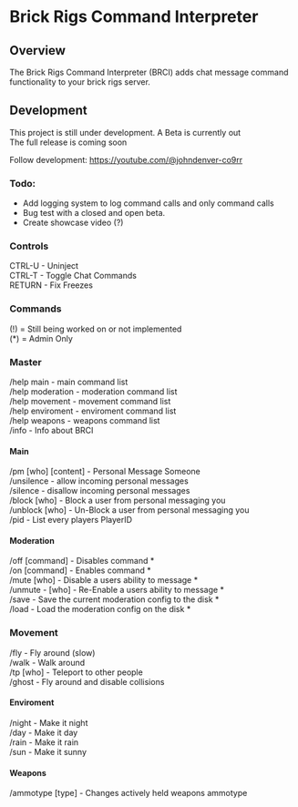 # Brick Rigs Command Interpreter

## Overview

The Brick Rigs Command Interpreter (BRCI) adds chat message command functionality to your brick rigs server.

## Development

This project is still under development. A Beta is currently out  
The full release is coming soon

Follow development: https://youtube.com/@johndenver-co9rr

### Todo:

 - Add logging system to log command calls and only command calls
 - Bug test with a closed and open beta.
 - Create showcase video (?)

### Controls

CTRL-U - Uninject  
CTRL-T - Toggle Chat Commands  
RETURN - Fix Freezes  

### Commands

(!) = Still being worked on or not implemented  
(*) = Admin Only  

### Master

/help main - main command list  
/help moderation - moderation command list  
/help movement - movement command list  
/help enviroment - enviroment command list  
/help weapons - weapons command list  
/info - Info about BRCI  

#### Main

/pm [who] [content] - Personal Message Someone  
/unsilence - allow incoming personal messages  
/silence - disallow incoming personal messages  
/block [who] - Block a user from personal messaging you  
/unblock [who] - Un-Block a user from personal messaging you  
/pid - List every players PlayerID  

#### Moderation

/off [command] - Disables command *  
/on [command] - Enables command *  
/mute [who] - Disable a users ability to message *  
/unmute - [who] - Re-Enable a users ability to message *  
/save - Save the current moderation config to the disk *  
/load - Load the moderation config on the disk *  

### Movement

/fly - Fly around (slow)  
/walk - Walk around  
/tp [who] - Teleport to other people  
/ghost - Fly around and disable collisions  

#### Enviroment

/night - Make it night  
/day - Make it day  
/rain - Make it rain  
/sun - Make it sunny

#### Weapons

/ammotype [type] - Changes actively held weapons ammotype
